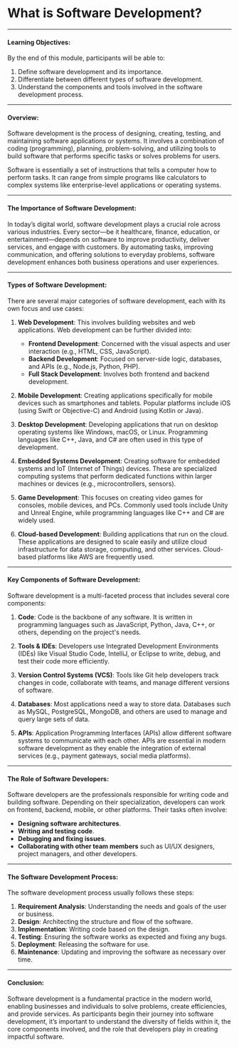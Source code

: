 # What is Software Development?

---

#### **Learning Objectives:**
By the end of this module, participants will be able to:

1. Define software development and its importance.
2. Differentiate between different types of software development.
3. Understand the components and tools involved in the software development process.

---

#### **Overview:**

Software development is the process of designing, creating, testing, and maintaining software applications or systems. It involves a combination of coding (programming), planning, problem-solving, and utilizing tools to build software that performs specific tasks or solves problems for users.

Software is essentially a set of instructions that tells a computer how to perform tasks. It can range from simple programs like calculators to complex systems like enterprise-level applications or operating systems.

---

#### **The Importance of Software Development:**

In today’s digital world, software development plays a crucial role across various industries. Every sector—be it healthcare, finance, education, or entertainment—depends on software to improve productivity, deliver services, and engage with customers. By automating tasks, improving communication, and offering solutions to everyday problems, software development enhances both business operations and user experiences.

---

#### **Types of Software Development:**

There are several major categories of software development, each with its own focus and use cases:

1. **Web Development**: This involves building websites and web applications. Web development can be further divided into:
   - **Frontend Development**: Concerned with the visual aspects and user interaction (e.g., HTML, CSS, JavaScript).
   - **Backend Development**: Focused on server-side logic, databases, and APIs (e.g., Node.js, Python, PHP).
   - **Full Stack Development**: Involves both frontend and backend development.

2. **Mobile Development**: Creating applications specifically for mobile devices such as smartphones and tablets. Popular platforms include iOS (using Swift or Objective-C) and Android (using Kotlin or Java).

3. **Desktop Development**: Developing applications that run on desktop operating systems like Windows, macOS, or Linux. Programming languages like C++, Java, and C# are often used in this type of development.

4. **Embedded Systems Development**: Creating software for embedded systems and IoT (Internet of Things) devices. These are specialized computing systems that perform dedicated functions within larger machines or devices (e.g., microcontrollers, sensors).

5. **Game Development**: This focuses on creating video games for consoles, mobile devices, and PCs. Commonly used tools include Unity and Unreal Engine, while programming languages like C++ and C# are widely used.

6. **Cloud-based Development**: Building applications that run on the cloud. These applications are designed to scale easily and utilize cloud infrastructure for data storage, computing, and other services. Cloud-based platforms like AWS are frequently used.

---

#### **Key Components of Software Development:**

Software development is a multi-faceted process that includes several core components:

1. **Code**: Code is the backbone of any software. It is written in programming languages such as JavaScript, Python, Java, C++, or others, depending on the project's needs.
   
2. **Tools & IDEs**: Developers use Integrated Development Environments (IDEs) like Visual Studio Code, IntelliJ, or Eclipse to write, debug, and test their code more efficiently.

3. **Version Control Systems (VCS)**: Tools like Git help developers track changes in code, collaborate with teams, and manage different versions of software.

4. **Databases**: Most applications need a way to store data. Databases such as MySQL, PostgreSQL, MongoDB, and others are used to manage and query large sets of data.

5. **APIs**: Application Programming Interfaces (APIs) allow different software systems to communicate with each other. APIs are essential in modern software development as they enable the integration of external services (e.g., payment gateways, social media platforms).

---

#### **The Role of Software Developers:**

Software developers are the professionals responsible for writing code and building software. Depending on their specialization, developers can work on frontend, backend, mobile, or other platforms. Their tasks often involve:

- **Designing software architectures**.
- **Writing and testing code**.
- **Debugging and fixing issues**.
- **Collaborating with other team members** such as UI/UX designers, project managers, and other developers.

---

#### **The Software Development Process:**

The software development process usually follows these steps:

1. **Requirement Analysis**: Understanding the needs and goals of the user or business.
2. **Design**: Architecting the structure and flow of the software.
3. **Implementation**: Writing code based on the design.
4. **Testing**: Ensuring the software works as expected and fixing any bugs.
5. **Deployment**: Releasing the software for use.
6. **Maintenance**: Updating and improving the software as necessary over time.

---

#### **Conclusion:**

Software development is a fundamental practice in the modern world, enabling businesses and individuals to solve problems, create efficiencies, and provide services. As participants begin their journey into software development, it’s important to understand the diversity of fields within it, the core components involved, and the role that developers play in creating impactful software.